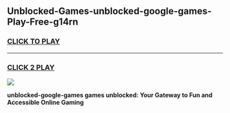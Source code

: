 
## Unblocked-Games-unblocked-google-games-Play-Free-g14rn
<h3>
<a href="https://premium76.site?title=unblocked-google-games&ref=18A1">CLICK TO PLAY</a></h3>
<hr>

<h3>
<a href="https://premium76.site?title=unblocked-google-games&ref=18A1">CLICK 2 PLAY</a>
  
</h3>

<a href="https://premium76.site?title=unblocked-google-games&ref=18A1"><img src="https://clearcache.store/games.png"></a>


**unblocked-google-games games unblocked: Your Gateway to Fun and Accessible Online Gaming**
